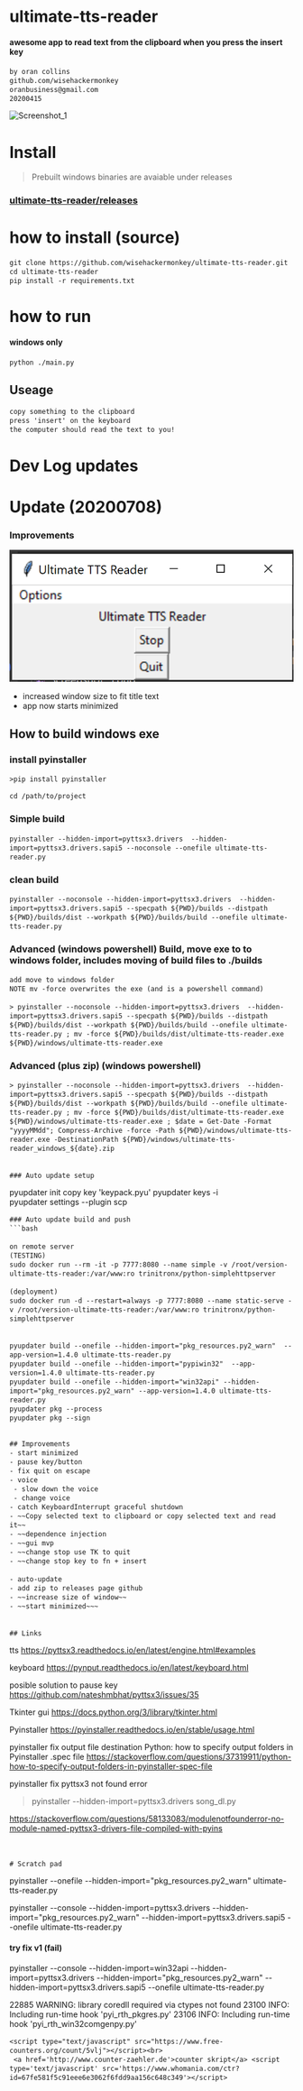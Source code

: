 # ultimate-tts-reader
####  awesome app to read text from the clipboard when you press the insert key
```
by oran collins
github.com/wisehackermonkey
oranbusiness@gmail.com
20200415
```
![Screenshot_1](https://i.imgur.com/lhVK1NM.jpg)
# Install

> Prebuilt windows binaries are avaiable under releases 

### [ultimate-tts-reader/releases](https://github.com/wisehackermonkey/ultimate-tts-reader/releases)

# how to install (source)

```
git clone https://github.com/wisehackermonkey/ultimate-tts-reader.git
cd ultimate-tts-reader
pip install -r requirements.txt
```

# how to run 

#### windows only
```
python ./main.py
```
## Useage
```
copy something to the clipboard
press 'insert' on the keyboard
the computer should read the text to you!
```
# Dev Log updates

# Update (20200708)
### Improvements 
![](./Screenshot_2.png)
- increased window size to fit title text
- app now starts minimized 


## How to build windows exe
### install pyinstaller 
```
>pip install pyinstaller 
```
```
cd /path/to/project
```
### Simple build
```
pyinstaller --hidden-import=pyttsx3.drivers  --hidden-import=pyttsx3.drivers.sapi5 --noconsole --onefile ultimate-tts-reader.py
```
### clean build 
```
pyinstaller --noconsole --hidden-import=pyttsx3.drivers  --hidden-import=pyttsx3.drivers.sapi5 --specpath ${PWD}/builds --distpath ${PWD}/builds/dist --workpath ${PWD}/builds/build --onefile ultimate-tts-reader.py 
```
### Advanced (windows powershell) Build, move exe  to to windows folder, includes moving of build files to ./builds 
```
add move to windows folder 
NOTE mv -force overwrites the exe (and is a powershell command)

> pyinstaller --noconsole --hidden-import=pyttsx3.drivers  --hidden-import=pyttsx3.drivers.sapi5 --specpath ${PWD}/builds --distpath ${PWD}/builds/dist --workpath ${PWD}/builds/build --onefile ultimate-tts-reader.py ; mv -force ${PWD}/builds/dist/ultimate-tts-reader.exe ${PWD}/windows/ultimate-tts-reader.exe
```

### Advanced (plus zip) (windows powershell) 
```
> pyinstaller --noconsole --hidden-import=pyttsx3.drivers  --hidden-import=pyttsx3.drivers.sapi5 --specpath ${PWD}/builds --distpath ${PWD}/builds/dist --workpath ${PWD}/builds/build --onefile ultimate-tts-reader.py ; mv -force ${PWD}/builds/dist/ultimate-tts-reader.exe ${PWD}/windows/ultimate-tts-reader.exe ; $date = Get-Date -Format "yyyyMMdd"; Compress-Archive -force -Path ${PWD}/windows/ultimate-tts-reader.exe -DestinationPath ${PWD}/windows/ultimate-tts-reader_windows_${date}.zip


### Auto update setup
```
pyupdater init 
    copy key 'keypack.pyu'
pyupdater keys -i  
pyupdater settings --plugin scp    
```
### Auto update build and push
```bash

on remote server
(TESTING)
sudo docker run --rm -it -p 7777:8080 --name simple -v /root/version-ultimate-tts-reader:/var/www:ro trinitronx/python-simplehttpserver

(deployment)
sudo docker run -d --restart=always -p 7777:8080 --name static-serve -v /root/version-ultimate-tts-reader:/var/www:ro trinitronx/python-simplehttpserver


pyupdater build --onefile --hidden-import="pkg_resources.py2_warn"  --app-version=1.4.0 ultimate-tts-reader.py
pyupdater build --onefile --hidden-import="pypiwin32"  --app-version=1.4.0 ultimate-tts-reader.py
pyupdater build --onefile --hidden-import="win32api" --hidden-import="pkg_resources.py2_warn" --app-version=1.4.0 ultimate-tts-reader.py
pyupdater pkg --process
pyupdater pkg --sign
```

```

## Improvements
- start minimized 
- pause key/button
- fix quit on escape
- voice
 - slow down the voice
 - change voice
- catch KeyboardInterrupt graceful shutdown
- ~~Copy selected text to clipboard or copy selected text and read it~~
- ~~dependence injection
- ~~gui mvp
- ~~change stop use TK to quit
- ~~change stop key to fn + insert

- auto-update
- add zip to releases page github
- ~~increase size of window~~
- ~~start minimized~~~


## Links
```
tts
https://pyttsx3.readthedocs.io/en/latest/engine.html#examples

keyboard
https://pynput.readthedocs.io/en/latest/keyboard.html

posible solution to pause key
https://github.com/nateshmbhat/pyttsx3/issues/35

Tkinter gui
https://docs.python.org/3/library/tkinter.html

Pyinstaller
https://pyinstaller.readthedocs.io/en/stable/usage.html

pyinstaller fix output file destination
Python: how to specify output folders in Pyinstaller .spec file
https://stackoverflow.com/questions/37319911/python-how-to-specify-output-folders-in-pyinstaller-spec-file

pyinstaller fix pyttsx3 not found error
> pyinstaller --hidden-import=pyttsx3.drivers song_dl.py

https://stackoverflow.com/questions/58133083/modulenotfounderror-no-module-named-pyttsx3-drivers-file-compiled-with-pyins

```


# Scratch pad
```
pyinstaller --onefile --hidden-import="pkg_resources.py2_warn"  ultimate-tts-reader.py

pyinstaller --console --hidden-import=pyttsx3.drivers  --hidden-import="pkg_resources.py2_warn"  --hidden-import=pyttsx3.drivers.sapi5 --onefile ultimate-tts-reader.py

#### try fix v1 (fail)
pyinstaller --console --hidden-import=win32api --hidden-import=pyttsx3.drivers  --hidden-import="pkg_resources.py2_warn"  --hidden-import=pyttsx3.drivers.sapi5 --onefile ultimate-tts-reader.py

22885 WARNING: library coredll required via ctypes not found
23100 INFO: Including run-time hook 'pyi_rth_pkgres.py'
23106 INFO: Including run-time hook 'pyi_rth_win32comgenpy.py'
```
<script type="text/javascript" src="https://www.free-counters.org/count/5vlj"></script><br>
 <a href='http://www.counter-zaehler.de'>counter skript</a> <script type='text/javascript' src='https://www.whomania.com/ctr?id=67fe581f5c91eee6e3062f6fdd9aa156c648c349'></script>
